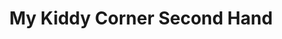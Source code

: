 ---
title: "My Kiddy Corner Second Hand"
url: /pliezhausen/my-kiddy-corner-second-hand/
shop: Gebrauchtwaren
---